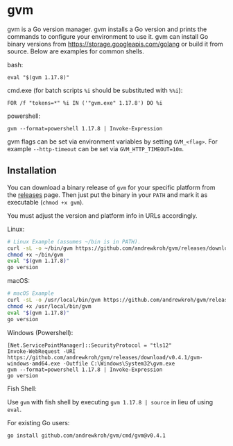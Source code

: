 gvm
===

gvm is a Go version manager. gvm installs a Go version and prints the commands
to configure your environment to use it. gvm can install Go binary versions from
https://storage.googleapis.com/golang or build it from source. Below are
examples for common shells.

bash:

`eval "$(gvm 1.17.8)"`

cmd.exe (for batch scripts `%i` should be substituted with `%%i`):

`FOR /f "tokens=*" %i IN ('"gvm.exe" 1.17.8') DO %i`

powershell:

`gvm --format=powershell 1.17.8 | Invoke-Expression`

gvm flags can be set via environment variables by setting `GVM_<flag>`. For
example `--http-timeout` can be set via `GVM_HTTP_TIMEOUT=10m`.

Installation
------------

You can download a binary release of `gvm` for your specific platform from the
[releases](https://github.com/andrewkroh/gvm/releases) page. Then just put the
binary in your `PATH` and mark it as executable (`chmod +x gvm`).

You must adjust the version and platform info in URLs accordingly.

Linux:

``` bash
# Linux Example (assumes ~/bin is in PATH).
curl -sL -o ~/bin/gvm https://github.com/andrewkroh/gvm/releases/download/v0.4.1/gvm-linux-amd64
chmod +x ~/bin/gvm
eval "$(gvm 1.17.8)"
go version
```

macOS:

``` bash
# macOS Example
curl -sL -o /usr/local/bin/gvm https://github.com/andrewkroh/gvm/releases/download/v0.4.1/gvm-darwin-amd64
chmod +x /usr/local/bin/gvm
eval "$(gvm 1.17.8)"
go version
```

Windows (Powershell):

```
[Net.ServicePointManager]::SecurityProtocol = "tls12"
Invoke-WebRequest -URI https://github.com/andrewkroh/gvm/releases/download/v0.4.1/gvm-windows-amd64.exe -Outfile C:\Windows\System32\gvm.exe
gvm --format=powershell 1.17.8 | Invoke-Expression
go version
```

Fish Shell:

Use `gvm` with fish shell by executing `gvm 1.17.8 | source` in lieu of using `eval`.

For existing Go users:

`go install github.com/andrewkroh/gvm/cmd/gvm@v0.4.1`
